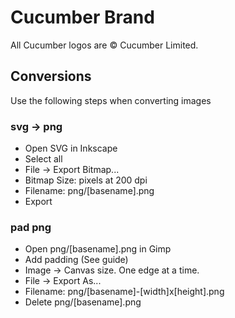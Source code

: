# Cucumber Brand

All Cucumber logos are © Cucumber Limited. 

## Conversions

Use the following steps when converting images

### svg -> png

* Open SVG in Inkscape
* Select all
* File -> Export Bitmap...
* Bitmap Size: pixels at 200 dpi
* Filename: png/[basename].png
* Export

### pad png

* Open png/[basename].png in Gimp
* Add padding (See guide)
* Image -> Canvas size. One edge at a time.
* File -> Export As...
* Filename: png/[basename]-[width]x[height].png
* Delete png/[basename].png
